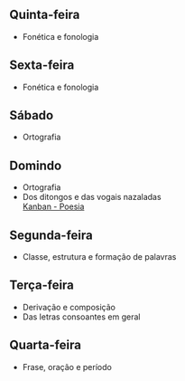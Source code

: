 ## Quinta-feira
- Fonética e fonologia  

## Sexta-feira
- Fonética e fonologia  

## Sábado
- Ortografia  

## Domindo
- Ortografia  
- Dos ditongos e das vogais nazaladas  
  [Kanban - Poesia](/Se%C3%A7%C3%B5es%2FDisciplinas%2FOutros%2FPoesia/Kanban%20-%20Poesia.kanban.md)

## Segunda-feira
- Classe, estrutura e formação de palavras  

## Terça-feira
- Derivação e composição  
- Das letras consoantes em geral  

## Quarta-feira
- Frase, oração e período  